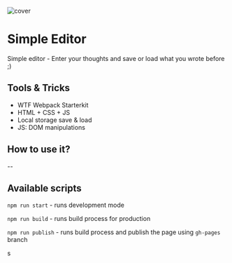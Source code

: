 ![cover](https://konradbujas.github.io/simple-editor/og.png)

# Simple Editor

Simple editor - Enter your thoughts and save or load what you wrote before ;)

## Tools & Tricks

- WTF Webpack Starterkit
- HTML + CSS + JS
- Local storage save & load
- JS: DOM manipulations

## How to use it?

--

## Available scripts

`npm run start` - runs development mode

`npm run build` - runs build process for production

`npm run publish` - runs build process and publish the page using `gh-pages` branch

s
